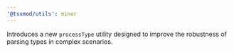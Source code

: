 ```yaml
---
'@tsxmod/utils': minor
---
```


Introduces a new `processType` utility designed to improve the robustness of parsing types in complex scenarios.
